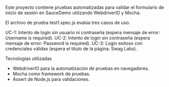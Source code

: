 Este proyecto contiene pruebas automatizadas para validar el formulario de inicio de sesión en SauceDemo utilizando WebdriverIO y Mocha.

El archivo de prueba test1.spec.js evalúa tres casos de uso:

  UC-1: Intento de login sin usuario ni contraseña (espera mensaje de error: Username is required).
  UC-2: Intento de login sin contraseña (espera mensaje de error: Password is required).
  UC-3: Login exitoso con credenciales válidas (espera el título de la página: Swag Labs).

Tecnologías utilizadas
- WebdriverIO para la automatización de pruebas en navegadores.
- Mocha como framework de pruebas.
- Assert de Node.js para validaciones.
